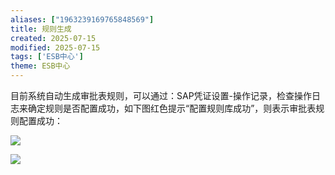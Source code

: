 ```yaml
---
aliases: ["1963239169765848569"]
title: 规则生成
created: 2025-07-15
modified: 2025-07-15
tags: ['ESB中心']
theme: ESB中心
---
```


目前系统自动生成审批表规则，可以通过：SAP凭证设置-操作记录，检查操作日志来确定规则是否配置成功，如下图红色提示“配置规则库成功”，则表示审批表规则配置成功：

![](f37165a4e1a8f360e4074d3cea6d3510.jpg)

![](77c4de0c8dcfdf315b363afaae24e2e6.jpg)